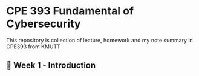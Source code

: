 # CPE 393 Fundamental of Cybersecurity

This repository is collection of lecture, homework and my note summary in CPE393 from KMUTT

## :pushpin: Week 1 - Introduction
